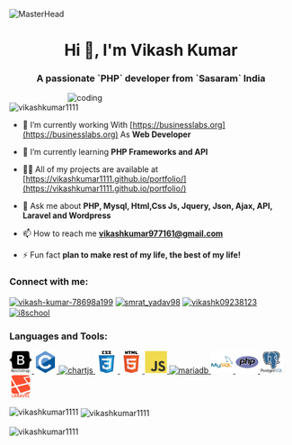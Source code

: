 ![MasterHead](https://onlylinks.pro/wp-content/uploads/2021/01/main-qimg-fa7b4bdc3b2f73e749e5c2c646d4ae13.gif)
<h1 align="center">Hi 👋, I'm Vikash Kumar</h1>
<h3 align="center">A passionate `PHP` developer from `Sasaram` India</h3>
<img align="right" alt="coding" width="400" src="https://cdn.dribbble.com/users/1059583/screenshots/4171367/coding-freak.gif">


<p align="left"> <img src="https://komarev.com/ghpvc/?username=vikashkumar1111&label=Profile%20views&color=0e75b6&style=flat" alt="vikashkumar1111" /> </p>

- 🔭 I’m currently working With [https://businesslabs.org](https://businesslabs.org) As **Web Developer**

- 🌱 I’m currently learning **PHP Frameworks and API**

- 👨‍💻 All of my projects are available at [https://vikashkumar1111.github.io/portfolio/](https://vikashkumar1111.github.io/portfolio/)

- 💬 Ask me about **PHP, Mysql, Html,Css Js, Jquery, Json, Ajax, API, Laravel and Wordpress**

- 📫 How to reach me **vikashkumar977161@gmail.com**

- ⚡ Fun fact **plan to make rest of my life, the best of my life!**

<h3 align="left">Connect with me:</h3>
<p align="left">
<a href="https://linkedin.com/in/vikash-kumar-78698a199" target="blank"><img align="center" src="https://raw.githubusercontent.com/rahuldkjain/github-profile-readme-generator/master/src/images/icons/Social/linked-in-alt.svg" alt="vikash-kumar-78698a199" height="30" width="40" /></a>
<a href="https://www.instagram.com/smrat_yadav98/" target="blank"><img align="center" src="https://raw.githubusercontent.com/rahuldkjain/github-profile-readme-generator/master/src/images/icons/Social/instagram.svg" alt="smrat_yadav98" height="30" width="40" /></a>
<a href="https://twitter.com/vikashk09238123" target="blank"><img align="center" src="https://raw.githubusercontent.com/rahuldkjain/github-profile-readme-generator/master/src/images/icons/Social/twitter.svg" alt="vikashk09238123" height="30" width="40" /></a>
<a href="https://www.youtube.com/c/i8school" target="blank"><img align="center" src="https://raw.githubusercontent.com/rahuldkjain/github-profile-readme-generator/master/src/images/icons/Social/youtube.svg" alt="i8school" height="30" width="40" /></a>
</p>

<h3 align="left">Languages and Tools:</h3>
<p align="left"> <a href="https://getbootstrap.com" target="_blank" rel="noreferrer"> <img src="https://raw.githubusercontent.com/devicons/devicon/master/icons/bootstrap/bootstrap-plain-wordmark.svg" alt="bootstrap" width="40" height="40"/> </a> <a href="https://www.cprogramming.com/" target="_blank" rel="noreferrer"> <img src="https://raw.githubusercontent.com/devicons/devicon/master/icons/c/c-original.svg" alt="c" width="40" height="40"/> </a> <a href="https://www.chartjs.org" target="_blank" rel="noreferrer"> <img src="https://www.chartjs.org/media/logo-title.svg" alt="chartjs" width="40" height="40"/> </a> <a href="https://www.w3schools.com/css/" target="_blank" rel="noreferrer"> <img src="https://raw.githubusercontent.com/devicons/devicon/master/icons/css3/css3-original-wordmark.svg" alt="css3" width="40" height="40"/> </a> <a href="https://www.w3.org/html/" target="_blank" rel="noreferrer"> <img src="https://raw.githubusercontent.com/devicons/devicon/master/icons/html5/html5-original-wordmark.svg" alt="html5" width="40" height="40"/> </a> <a href="https://developer.mozilla.org/en-US/docs/Web/JavaScript" target="_blank" rel="noreferrer"> <img src="https://raw.githubusercontent.com/devicons/devicon/master/icons/javascript/javascript-original.svg" alt="javascript" width="40" height="40"/> </a> <a href="https://mariadb.org/" target="_blank" rel="noreferrer"> <img src="https://www.vectorlogo.zone/logos/mariadb/mariadb-icon.svg" alt="mariadb" width="40" height="40"/> </a> <a href="https://www.mysql.com/" target="_blank" rel="noreferrer"> <img src="https://raw.githubusercontent.com/devicons/devicon/master/icons/mysql/mysql-original-wordmark.svg" alt="mysql" width="40" height="40"/> </a> <a href="https://www.php.net" target="_blank" rel="noreferrer"> <img src="https://raw.githubusercontent.com/devicons/devicon/master/icons/php/php-original.svg" alt="php" width="40" height="40"/> </a> <a href="https://www.postgresql.org" target="_blank" rel="noreferrer"> <img src="https://raw.githubusercontent.com/devicons/devicon/master/icons/postgresql/postgresql-original-wordmark.svg" alt="postgresql" width="40" height="40"/> </a><a href="https://www.postgresql.org" target="_blank" rel="noreferrer"> <img src="https://raw.githubusercontent.com/vikashkumar1111/vikashkumar1111/1b52a998db619bd338e125c5e73fdbb4ddafe1ba/laravel.svg" alt="Laravel" width="40" height="40"/> </a> </p>

<p><img align="left" src="https://github-readme-stats.vercel.app/api/top-langs?username=vikashkumar1111&show_icons=true&locale=en&layout=compact" alt="vikashkumar1111" /></p>


<p>&nbsp;<img align="center" src="https://github-readme-stats.vercel.app/api?username=vikashkumar1111&show_icons=true&locale=en" alt="vikashkumar1111" /></p>


<p><img align="center" src="https://github-readme-streak-stats.herokuapp.com/?user=vikashkumar1111&" alt="vikashkumar1111" /></p>

